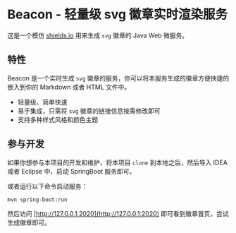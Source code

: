 # Beacon - 轻量级 svg 徽章实时渲染服务

这是一个模仿 [shields.io](https://shields.io/) 用来生成 `svg` 徽章的 Java Web 微服务。

## 特性

Beacon 是一个实时生成 `svg` 徽章的服务，你可以将本服务生成的徽章方便快捷的嵌入到你的 Markdown 或者 HTML 文件中。

- 轻量级、简单快速
- 易于集成，只需将 `svg` 徽章的链接信息按需修改即可
- 支持多种样式风格和颜色主题

## 参与开发

如果你想参与本项目的开发和维护，将本项目 `clone` 到本地之后，然后导入 IDEA 或者 Eclipse 中，启动 SpringBoot 服务即可。

或者运行以下命令启动服务：

```bash
mvn spring-boot:run
```

然后访问 [http://127.0.0.1:2020](http://127.0.0.1:2020) 即可看到徽章首页，尝试生成徽章即可。